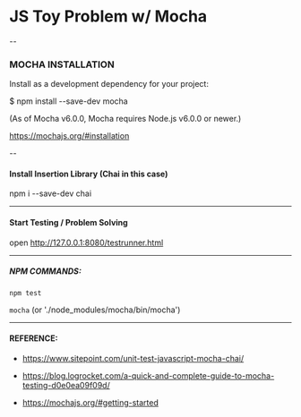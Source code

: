 # JS Toy Problem w/ Mocha

--
### MOCHA INSTALLATION
Install as a development dependency for your project:

$ npm install --save-dev mocha

(As of Mocha v6.0.0, Mocha requires Node.js v6.0.0 or newer.)

https://mochajs.org/#installation


--

#### Install Insertion Library (Chai in this case)
npm i --save-dev chai

---
#### Start Testing / Problem Solving
open http://127.0.0.1:8080/testrunner.html

---
##### NPM COMMANDS:

```npm test```

```mocha``` (or './node_modules/mocha/bin/mocha')

---
#### REFERENCE:
- https://www.sitepoint.com/unit-test-javascript-mocha-chai/

- https://blog.logrocket.com/a-quick-and-complete-guide-to-mocha-testing-d0e0ea09f09d/

- https://mochajs.org/#getting-started
